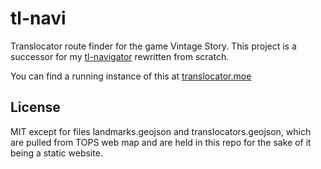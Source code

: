 # tl-navi

Translocator route finder for the game Vintage Story. This project is a successor for my [tl-navigator](github.com/herrscher-of-sleeping/tl-navigator) rewritten from scratch.

You can find a running instance of this at [translocator.moe](https://translocator.moe)

## License

MIT except for files landmarks.geojson and translocators.geojson, which are pulled from TOPS web map and are held in this repo for the sake of it being a static website.
